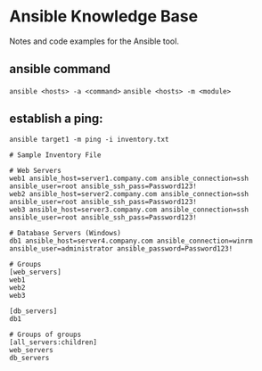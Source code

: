 # Ansible Knowledge Base

Notes and code examples for the Ansible tool.

## ansible command
`ansible <hosts> -a <command>`
`ansible <hosts> -m <module>`

## establish a ping:
`ansible target1 -m ping -i inventory.txt`

```shell script
# Sample Inventory File

# Web Servers
web1 ansible_host=server1.company.com ansible_connection=ssh ansible_user=root ansible_ssh_pass=Password123!
web2 ansible_host=server2.company.com ansible_connection=ssh ansible_user=root ansible_ssh_pass=Password123!
web3 ansible_host=server3.company.com ansible_connection=ssh ansible_user=root ansible_ssh_pass=Password123!

# Database Servers (Windows)
db1 ansible_host=server4.company.com ansible_connection=winrm ansible_user=administrator ansible_password=Password123!

# Groups
[web_servers]
web1
web2
web3

[db_servers]
db1

# Groups of groups
[all_servers:children]
web_servers
db_servers
```
